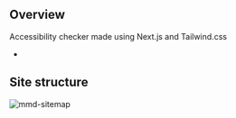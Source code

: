 ## Overview

Accessibility checker made using Next.js and Tailwind.css

-

## Site structure

![mmd-sitemap](https://github.com/user-attachments/assets/ed83fb64-b6e6-45b9-bc08-46351221c4c6)
